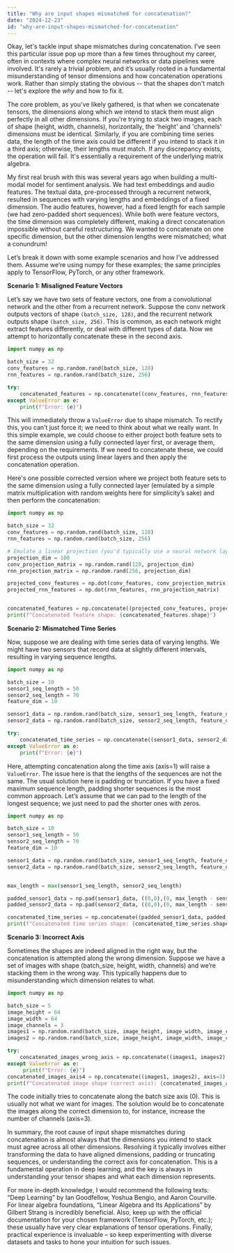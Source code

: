 ```yaml
---
title: "Why are input shapes mismatched for concatenation?"
date: "2024-12-23"
id: "why-are-input-shapes-mismatched-for-concatenation"
---
```


Okay, let's tackle input shape mismatches during concatenation. I've seen this particular issue pop up more than a few times throughout my career, often in contexts where complex neural networks or data pipelines were involved. It's rarely a trivial problem, and it’s usually rooted in a fundamental misunderstanding of tensor dimensions and how concatenation operations work. Rather than simply stating the obvious -- that the shapes don't match -- let's explore the *why* and how to fix it.

The core problem, as you've likely gathered, is that when we concatenate tensors, the dimensions along which we intend to stack them must align perfectly in all other dimensions. If you're trying to stack two images, each of shape (height, width, channels), horizontally, the 'height' and 'channels' dimensions must be identical. Similarly, if you are combining time series data, the length of the time axis could be different if you intend to stack it in a third axis; otherwise, their lengths must match. If any discrepancy exists, the operation will fail. It's essentially a requirement of the underlying matrix algebra.

My first real brush with this was several years ago when building a multi-modal model for sentiment analysis. We had text embeddings and audio features. The textual data, pre-processed through a recurrent network, resulted in sequences with varying lengths and embeddings of a fixed dimension. The audio features, however, had a fixed length for each sample (we had zero-padded short sequences). While both were feature vectors, the time dimension was completely different, making a direct concatenation impossible without careful restructuring. We wanted to concatenate on one specific dimension, but the other dimension lengths were mismatched; what a conundrum!

Let’s break it down with some example scenarios and how I’ve addressed them. Assume we’re using numpy for these examples; the same principles apply to TensorFlow, PyTorch, or any other framework.

**Scenario 1: Misaligned Feature Vectors**

Let’s say we have two sets of feature vectors, one from a convolutional network and the other from a recurrent network. Suppose the conv network outputs vectors of shape `(batch_size, 128)`, and the recurrent network outputs shape `(batch_size, 256)`. This is common, as each network might extract features differently, or deal with different types of data. Now we attempt to horizontally concatenate these in the second axis.

```python
import numpy as np

batch_size = 32
conv_features = np.random.rand(batch_size, 128)
rnn_features = np.random.rand(batch_size, 256)

try:
    concatenated_features = np.concatenate((conv_features, rnn_features), axis=1)
except ValueError as e:
    print(f"Error: {e}")

```

This will immediately throw a `ValueError` due to shape mismatch. To rectify this, you can’t just force it; we need to think about what we really want. In this simple example, we could choose to either project both feature sets to the same dimension using a fully connected layer first, or average them, depending on the requirements. If we need to concatenate these, we could first process the outputs using linear layers and then apply the concatenation operation.

Here's one possible corrected version where we project both feature sets to the same dimension using a fully connected layer (emulated by a simple matrix multiplication with random weights here for simplicity’s sake) and then perform the concatenation:

```python
import numpy as np

batch_size = 32
conv_features = np.random.rand(batch_size, 128)
rnn_features = np.random.rand(batch_size, 256)

# Emulate a linear projection (you'd typically use a neural network layer here)
projection_dim = 100
conv_projection_matrix = np.random.rand(128, projection_dim)
rnn_projection_matrix = np.random.rand(256, projection_dim)

projected_conv_features = np.dot(conv_features, conv_projection_matrix)
projected_rnn_features = np.dot(rnn_features, rnn_projection_matrix)


concatenated_features = np.concatenate((projected_conv_features, projected_rnn_features), axis=1)
print(f"Concatenated feature shape: {concatenated_features.shape}")


```

**Scenario 2: Mismatched Time Series**

Now, suppose we are dealing with time series data of varying lengths. We might have two sensors that record data at slightly different intervals, resulting in varying sequence lengths.

```python
import numpy as np

batch_size = 10
sensor1_seq_length = 50
sensor2_seq_length = 70
feature_dim = 10

sensor1_data = np.random.rand(batch_size, sensor1_seq_length, feature_dim)
sensor2_data = np.random.rand(batch_size, sensor2_seq_length, feature_dim)

try:
    concatenated_time_series = np.concatenate((sensor1_data, sensor2_data), axis=1)
except ValueError as e:
    print(f"Error: {e}")

```

Here, attempting concatenation along the time axis (axis=1) will raise a `ValueError`. The issue here is that the lengths of the sequences are not the same. The usual solution here is padding or truncation. If you have a fixed maximum sequence length, padding shorter sequences is the most common approach. Let’s assume that we can pad to the length of the longest sequence; we just need to pad the shorter ones with zeros.

```python
import numpy as np

batch_size = 10
sensor1_seq_length = 50
sensor2_seq_length = 70
feature_dim = 10

sensor1_data = np.random.rand(batch_size, sensor1_seq_length, feature_dim)
sensor2_data = np.random.rand(batch_size, sensor2_seq_length, feature_dim)


max_length = max(sensor1_seq_length, sensor2_seq_length)

padded_sensor1_data = np.pad(sensor1_data, ((0,0),(0, max_length - sensor1_seq_length), (0,0)), mode='constant')
padded_sensor2_data = np.pad(sensor2_data, ((0,0),(0, max_length - sensor2_seq_length), (0,0)), mode='constant')

concatenated_time_series = np.concatenate((padded_sensor1_data, padded_sensor2_data), axis=2) #concatenated on the feature axis
print(f"Concatenated time series shape: {concatenated_time_series.shape}")


```

**Scenario 3: Incorrect Axis**

Sometimes the shapes are indeed aligned in the right way, but the concatenation is attempted along the wrong dimension. Suppose we have a set of images with shape (batch_size, height, width, channels) and we’re stacking them in the wrong way. This typically happens due to misunderstanding which dimension relates to what.

```python
import numpy as np

batch_size = 5
image_height = 64
image_width = 64
image_channels = 3
images1 = np.random.rand(batch_size, image_height, image_width, image_channels)
images2 = np.random.rand(batch_size, image_height, image_width, image_channels)

try:
    concatenated_images_wrong_axis = np.concatenate((images1, images2), axis=0)
except ValueError as e:
     print(f"Error: {e}")
concatenated_images_axis4 = np.concatenate((images1, images2), axis=3)
print(f"Concatenated image shape (correct axis): {concatenated_images_axis4.shape}")


```

The code initially tries to concatenate along the batch size axis (0). This is usually not what we want for images. The solution would be to concatenate the images along the correct dimension to, for instance, increase the number of channels (axis=3).

In summary, the root cause of input shape mismatches during concatenation is almost always that the dimensions you intend to stack must agree across all other dimensions. Resolving it typically involves either transforming the data to have aligned dimensions, padding or truncating sequences, or understanding the correct axis for concatenation. This is a fundamental operation in deep learning, and the key is always in understanding your tensor shapes and what each dimension represents.

For more in-depth knowledge, I would recommend the following texts: “Deep Learning” by Ian Goodfellow, Yoshua Bengio, and Aaron Courville. For linear algebra foundations, “Linear Algebra and Its Applications” by Gilbert Strang is incredibly beneficial. Also, keep up with the official documentation for your chosen framework (TensorFlow, PyTorch, etc.); these usually have very clear explanations of tensor operations. Finally, practical experience is invaluable – so keep experimenting with diverse datasets and tasks to hone your intuition for such issues.
